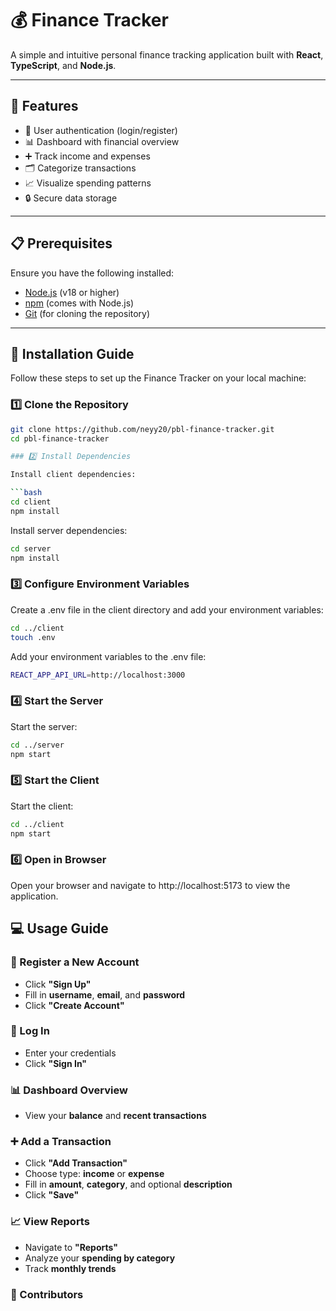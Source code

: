 # 💰 Finance Tracker

A simple and intuitive personal finance tracking application built with **React**, **TypeScript**, and **Node.js**.


---

## 🌟 Features

- 🔐 User authentication (login/register)
- 📊 Dashboard with financial overview
- ➕ Track income and expenses
- 🗂️ Categorize transactions
- 📈 Visualize spending patterns
- 🔒 Secure data storage

---

## 📋 Prerequisites

Ensure you have the following installed:

- [Node.js](https://nodejs.org/) (v18 or higher)
- [npm](https://www.npmjs.com/) (comes with Node.js)
- [Git](https://git-scm.com/) (for cloning the repository)

---

## 🚀 Installation Guide

Follow these steps to set up the Finance Tracker on your local machine:

### 1️⃣ Clone the Repository

```bash
git clone https://github.com/neyy20/pbl-finance-tracker.git
cd pbl-finance-tracker

### 2️⃣ Install Dependencies

Install client dependencies:

```bash
cd client
npm install
```
Install server dependencies:

```bash
cd server
npm install
```

### 3️⃣ Configure Environment Variables

Create a .env file in the client directory and add your environment variables:

```bash
cd ../client
touch .env
```

Add your environment variables to the .env file:

```bash
REACT_APP_API_URL=http://localhost:3000
```

### 4️⃣ Start the Server

Start the server:

```bash
cd ../server
npm start
```

### 5️⃣ Start the Client

Start the client:

```bash
cd ../client
npm start
```

### 6️⃣ Open in Browser

Open your browser and navigate to http://localhost:5173 to view the application.


## 💻 Usage Guide

### 📝 Register a New Account

- Click **"Sign Up"**
- Fill in **username**, **email**, and **password**
- Click **"Create Account"**

### 🔐 Log In

- Enter your credentials
- Click **"Sign In"**

### 📊 Dashboard Overview

- View your **balance** and **recent transactions**

### ➕ Add a Transaction

- Click **"Add Transaction"**
- Choose type: **income** or **expense**
- Fill in **amount**, **category**, and optional **description**
- Click **"Save"**

### 📈 View Reports

- Navigate to **"Reports"**
- Analyze your **spending by category**
- Track **monthly trends**

### 👥 Contributors
